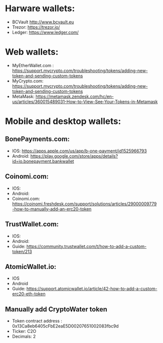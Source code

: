 


# Harware wallets:

* BCVault http://www.bcvault.eu
* Trezor: https://trezor.io/
* Ledger: https://www.ledger.com/


# Web wallets:

* MyEtherWallet.com : https://support.mycrypto.com/troubleshooting/tokens/adding-new-token-and-sending-custom-tokens
* MyCrypto.com: https://support.mycrypto.com/troubleshooting/tokens/adding-new-token-and-sending-custom-tokens
* MetaMask: https://metamask.zendesk.com/hc/en-us/articles/360015489031-How-to-View-See-Your-Tokens-in-Metamask

# Mobile and desktop wallets:

## BonePayments.com:

* IOS: https://apps.apple.com/us/app/b-one-payment/id1525966793
* Android: https://play.google.com/store/apps/details?id=io.bonepayment.bankwallet

## Coinomi.com:
* IOS:
* Android:
* Coinomi.com: https://coinomi.freshdesk.com/support/solutions/articles/29000009779-how-to-manually-add-an-erc20-token

## TrustWallet.com:
* IOS:
* Android:
* Guide: https://community.trustwallet.com/t/how-to-add-a-custom-token/213

## AtomicWallet.io:
* IOS
* Android
* Guide: https://support.atomicwallet.io/article/42-how-to-add-a-custom-erc20-eth-token


## Manually add CryptoWater token
* Token contract address : 0x13Ca8eb6405cFbE2eaE5D00207651002083fbc9d 
* Ticker: C2O
* Decimals: 2
